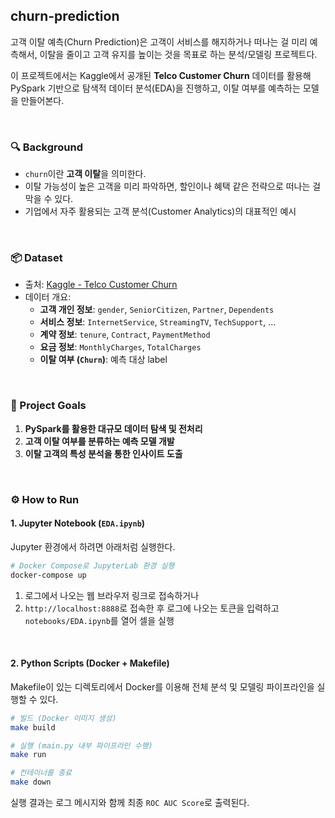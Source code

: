## churn-prediction

고객 이탈 예측(Churn Prediction)은 고객이 서비스를 해지하거나 떠나는 걸 미리 예측해서, 이탈을 줄이고 고객 유지를 높이는 것을 목표로 하는 분석/모델링 프로젝트다.

이 프로젝트에서는 Kaggle에서 공개된 **Telco Customer Churn** 데이터를 활용해 PySpark 기반으로 탐색적 데이터 분석(EDA)을 진행하고, 이탈 여부를 예측하는 모델을 만들어본다.  

<br>

### 🔍 Background

- `churn`이란 **고객 이탈**을 의미한다.
- 이탈 가능성이 높은 고객을 미리 파악하면, 할인이나 혜택 같은 전략으로 떠나는 걸 막을 수 있다.
- 기업에서 자주 활용되는 고객 분석(Customer Analytics)의 대표적인 예시

<br>

### 📦 Dataset

- 출처: [Kaggle - Telco Customer Churn](https://www.kaggle.com/datasets/blastchar/telco-customer-churn)
- 데이터 개요:
  - **고객 개인 정보**: `gender`, `SeniorCitizen`, `Partner`, `Dependents`
  - **서비스 정보**: `InternetService`, `StreamingTV`, `TechSupport`, ...
  - **계약 정보**: `tenure`, `Contract`, `PaymentMethod`
  - **요금 정보**: `MonthlyCharges`, `TotalCharges`
  - **이탈 여부 (`Churn`)**: 예측 대상 label

<br>

### 🎯 Project Goals

1. **PySpark를 활용한 대규모 데이터 탐색 및 전처리**
2. **고객 이탈 여부를 분류하는 예측 모델 개발**
3. **이탈 고객의 특성 분석을 통한 인사이트 도출**

<br>

### ⚙️ How to Run

#### 1. Jupyter Notebook (`EDA.ipynb`)

Jupyter 환경에서 하려면 아래처럼 실행한다.

```bash
# Docker Compose로 JupyterLab 환경 실행
docker-compose up
```

1. 로그에서 나오는 웹 브라우저 링크로 접속하거나 
2. `http://localhost:8888`로 접속한 후 로그에 나오는 토큰을 입력하고 `notebooks/EDA.ipynb`를 열어 셀을 실행

<br>

#### 2. Python Scripts (Docker + Makefile)

Makefile이 있는 디렉토리에서 Docker를 이용해 전체 분석 및 모델링 파이프라인을 실행할 수 있다.

```bash
# 빌드 (Docker 이미지 생성)
make build

# 실행 (main.py 내부 파이프라인 수행)
make run

# 컨테이너를 종료
make down
```

실행 결과는 로그 메시지와 함께 최종 `ROC AUC Score`로 출력된다.

<br>